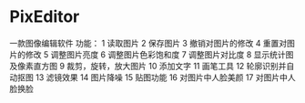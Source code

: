 # PixEditor
一款图像编辑软件
功能：
1	读取图片
2	保存图片
3	撤销对图片的修改
4	重置对图片的修改
5	调整图片亮度
6	调整图片色彩饱和度
7	调整图片对比度
8	显示统计图及像素直方图
9	裁剪，旋转，放大图片
10	添加文字
11	画笔工具
12	轮廓识别并自动抠图
13	滤镜效果
14	图片降噪
15	贴图功能
16	对图片中人脸美颜
17	对图片中人脸换脸
